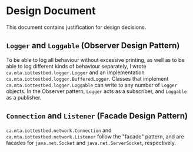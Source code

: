 # Design Document

This document contains justification for design decisions.

## `Logger` and `Loggable` (Observer Design Pattern)

To be able to log all behaviour without excessive printing, as well as to be able to log different kinds of behaviour separately, I wrote `ca.mta.iottestbed.logger.Logger` and an implementation `ca.mta.iottestbed.logger.BufferedLogger`. Classes that implement `ca.mta.iottestbed.logger.Loggable` can write to any number of `Logger` objects. In the Observer
pattern, `Logger` acts as a subscriber, and `Loggable` as a publisher.

## `Connection` and `Listener` (Facade Design Pattern)

`ca.mta.iottestbed.network.Connection` and `ca.mta.iottestbed.network.Listener` follow the "facade" pattern, and are facades for `java.net.Socket` and `java.net.ServerSocket`, respectively.